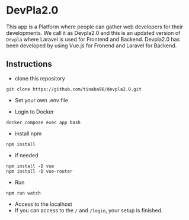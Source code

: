 # DevPla2.0

This app is a Platform where people can gather web developers for their developments.
We call it as Devpla2.0 and this is an updated version of `Devpla` where Laravel is used for Frontend and Backend.
Devpla2.0 has been developed by using Vue.js for Fronend and Laravel for Backend.

## Instructions

- clone this repository
```
git clone https://github.com/tinaba96/devpla2.0.git
```

- Set your own .env file 


- Login to Docker
```
docker compose exec app bash
```

- install npm
```
npm install
```

  - if needed
```
npm install -D vue
npm install -D vue-router
```

- Run
```
npm run watch
```

- Access to the localhost
- If you can access to the `/` and `/login`, your setup is finished.


